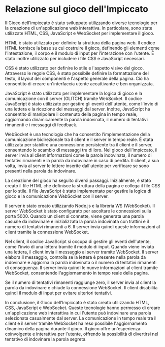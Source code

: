 # Relazione sul gioco dell'Impiccato

Il Gioco dell'Impiccato è stato sviluppato utilizzando diverse tecnologie per la creazione di un'applicazione web interattiva. In particolare, sono state utilizzate HTML, CSS, JavaScript e WebSocket per implementare il gioco.

HTML è stato utilizzato per definire la struttura della pagina web. Il codice HTML fornisce la base su cui costruire il gioco, definendo gli elementi come l'intestazione, il corpo e il modulo di input per l'interazione con l'utente. È stato inoltre utilizzato per includere i file CSS e JavaScript necessari.

CSS è stato utilizzato per definire lo stile e l'aspetto visivo del gioco. Attraverso le regole CSS, è stato possibile definire la formattazione del testo, il layout dei componenti e l'aspetto generale della pagina. Ciò ha consentito di creare un'interfaccia utente accattivante e ben organizzata.

JavaScript è stato utilizzato per implementare la logica di gioco e la comunicazione con il server (GLITCH) tramite WebSocket. Il codice JavaScript è stato utilizzato per gestire gli eventi dell'utente, come l'invio di una lettera e la ricezione dei messaggi dal server. Inoltre, JavaScript ha consentito di manipolare il contenuto della pagina in tempo reale, aggiornando dinamicamente la parola indovinata, il numero di tentativi rimanenti e i messaggi di feedback.

WebSocket è una tecnologia che ha consentito l'implementazione della comunicazione bidirezionale tra il client e il server in tempo reale. È stata utilizzata per stabilire una connessione persistente tra il client e il server, consentendo lo scambio di messaggi tra di loro. Nel gioco dell'impiccato, il server invia al client informazioni come la parola indovinata, il numero di tentativi rimanenti e la parola da indovinare in caso di perdita. Il client, a sua volta, invia al server le lettere inserite dall'utente per verificare se sono presenti nella parola da indovinare.

La creazione del gioco ha seguito diversi passaggi. Inizialmente, è stato creato il file HTML che definisce la struttura della pagina e collega il file CSS per lo stile. Il file JavaScript è stato implementato per gestire la logica di gioco e la comunicazione WebSocket con il server.

Il server è stato creato utilizzando Node.js e la libreria WS (WebSocket). Il server WebSocket è stato configurato per ascoltare le connessioni sulla porta 5000. Quando un client si connette, viene generata una parola casuale da indovinare e inizializzata la parola indovinata con trattini e il numero di tentativi rimanenti a 6. Il server invia quindi queste informazioni al client tramite la connessione WebSocket.

Nel client, il codice JavaScript si occupa di gestire gli eventi dell'utente, come l'invio di una lettera tramite il modulo di input. Quando viene inviata una lettera, il client invia il messaggio al server tramite WebSocket. Il server elabora il messaggio, controlla se la lettera è presente nella parola da indovinare e aggiorna la parola indovinata o il numero di tentativi rimanenti di conseguenza. Il server invia quindi le nuove informazioni al client tramite WebSocket, consentendo l'aggiornamento in tempo reale della pagina.

Se il numero di tentativi rimanenti raggiunge zero, il server invia al client la parola da indovinare e chiude la connessione WebSocket. Il client disabilita quindi il modulo di input per evitare ulteriori tentativi.

In conclusione, il Gioco dell'Impiccato è stato creato utilizzando HTML, CSS, JavaScript e WebSocket. Queste tecnologie hanno permesso di creare un'applicazione web interattiva in cui l'utente può indovinare una parola selezionata casualmente dal server. La comunicazione in tempo reale tra il client e il server tramite WebSocket ha reso possibile l'aggiornamento dinamico della pagina durante il gioco. Il gioco offre un'esperienza coinvolgente e interattiva per l'utente, offrendo la possibilità di divertirsi nel tentativo di indovinare la parola segreta.
